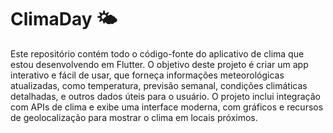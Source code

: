 # ClimaDay 🌤️

Este repositório contém todo o código-fonte do aplicativo de clima que estou desenvolvendo em Flutter. O objetivo deste projeto é criar um app interativo e fácil de usar, que forneça informações meteorológicas atualizadas, como temperatura, previsão semanal, condições climáticas detalhadas, e outros dados úteis para o usuário. O projeto inclui integração com APIs de clima e exibe uma interface moderna, com gráficos e recursos de geolocalização para mostrar o clima em locais próximos.



